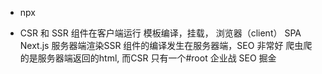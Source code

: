 - npx








- CSR 和 SSR
    组件在客户端运行 模板编译，挂载， 浏览器（client） SPA
    Next.js 服务器端渲染SSR 组件的编译发生在服务器端，SEO 非常好
    爬虫爬的是服务器端返回的html, 而CSR 只有一个#root
    企业战 SEO 掘金